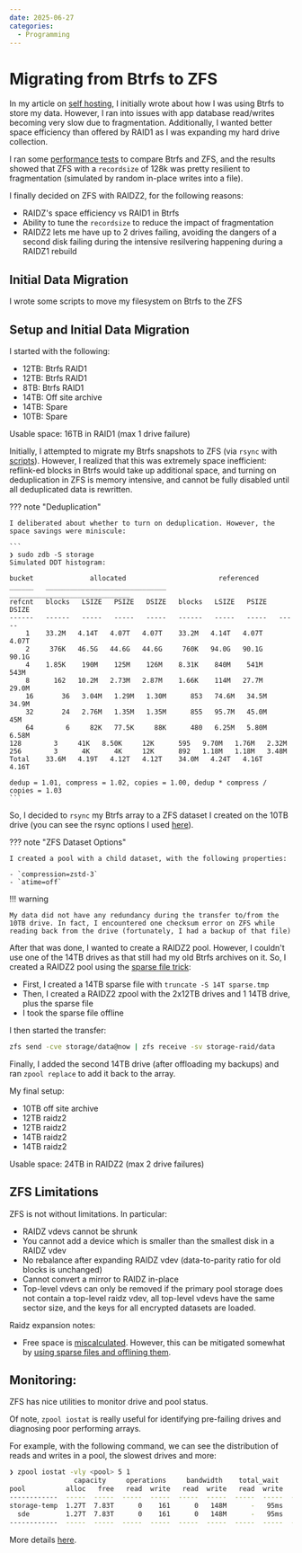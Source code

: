 ```yaml
---
date: 2025-06-27
categories:
  - Programming
---
```


# Migrating from Btrfs to ZFS

In my article on [self hosting], I initially wrote about how I was using Btrfs to store my data. However, I ran into issues with app database read/writes becoming very slow due to fragmentation. Additionally, I wanted better space efficiency than offered by RAID1 as I was expanding my hard drive collection.

<!-- more -->

I ran some [performance tests] to compare Btrfs and ZFS, and the results showed that ZFS with a `recordsize` of 128k was pretty resilient to fragmentation (simulated by random in-place writes into a file).

I finally decided on ZFS with RAIDZ2, for the following reasons:

- RAIDZ's space efficiency vs RAID1 in Btrfs
- Ability to tune the `recordsize` to reduce the impact of fragmentation
- RAIDZ2 lets me have up to 2 drives failing, avoiding the dangers of a second disk failing during the intensive resilvering happening during a RAIDZ1 rebuild

## Initial Data Migration

I wrote some scripts to move my filesystem on Btrfs to the ZFS

## Setup and Initial Data Migration

I started with the following:

- 12TB: Btrfs RAID1
- 12TB: Btrfs RAID1
- 8TB: Btrfs RAID1
- 14TB: Off site archive
- 14TB: Spare
- 10TB: Spare

Usable space: 16TB in RAID1 (max 1 drive failure)

Initially, I attempted to migrate my Btrfs snapshots to ZFS (via `rsync` with [scripts][btrfs-zfs-scripts]). However, I realized that this was extremely space inefficient: reflink-ed blocks in Btrfs would take up additional space, and turning on deduplication in ZFS is memory intensive, and cannot be fully disabled until all deduplicated data is rewritten.

??? note "Deduplication"

    I deliberated about whether to turn on deduplication. However, the space savings were miniscule:

    ```
    ❯ sudo zdb -S storage
    Simulated DDT histogram:

    bucket              allocated                       referenced
    ______   ______________________________   ______________________________
    refcnt   blocks   LSIZE   PSIZE   DSIZE   blocks   LSIZE   PSIZE   DSIZE
    ------   ------   -----   -----   -----   ------   -----   -----   -----
        1    33.2M   4.14T   4.07T   4.07T    33.2M   4.14T   4.07T   4.07T
        2     376K   46.5G   44.6G   44.6G     760K   94.0G   90.1G   90.1G
        4    1.85K    190M    125M    126M    8.31K    840M    541M    543M
        8      162   10.2M   2.73M   2.87M    1.66K    114M   27.7M   29.0M
        16       36   3.04M   1.29M   1.30M      853   74.6M   34.5M   34.9M
        32       24   2.76M   1.35M   1.35M      855   95.7M   45.0M     45M
        64        6     82K   77.5K     88K      480   6.25M   5.80M   6.58M
    128        3     41K   8.50K     12K      595   9.70M   1.76M   2.32M
    256        3      4K      4K     12K      892   1.18M   1.18M   3.48M
    Total    33.6M   4.19T   4.12T   4.12T    34.0M   4.24T   4.16T   4.16T

    dedup = 1.01, compress = 1.02, copies = 1.00, dedup * compress / copies = 1.03
    ```

So, I decided to `rsync` my Btrfs array to a ZFS dataset I created on the 10TB drive (you can see the rsync options I used [here][btrfs-zfs-scripts]).

??? note "ZFS Dataset Options"

    I created a pool with a child dataset, with the following properties:

    - `compression=zstd-3`
    - `atime=off`

!!! warning

    My data did not have any redundancy during the transfer to/from the 10TB drive. In fact, I encountered one checksum error on ZFS while reading back from the drive (fortunately, I had a backup of that file)

After that was done, I wanted to create a RAIDZ2 pool. However, I couldn't use one of the 14TB drives as that still had my old Btrfs archives on it. So, I created a RAIDZ2 pool using the [sparse file trick][sparse-expansion-zfs]:

- First, I created a 14TB sparse file with `truncate -S 14T sparse.tmp`
- Then, I created a RAIDZ2 zpool with the 2x12TB drives and 1 14TB drive, plus the sparse file
- I took the sparse file offline

I then started the transfer:

```sh
zfs send -cve storage/data@now | zfs receive -sv storage-raid/data
```

Finally, I added the second 14TB drive (after offloading my backups) and ran `zpool replace` to add it back to the array.

My final setup:

- 10TB off site archive
- 12TB raidz2
- 12TB raidz2
- 14TB raidz2
- 14TB raidz2

Usable space: 24TB in RAIDZ2 (max 2 drive failures)

## ZFS Limitations

ZFS is not without limitations. In particular:

- RAIDZ vdevs cannot be shrunk
- You cannot add a device which is smaller than the smallest disk in a RAIDZ vdev
- No rebalance after expanding RAIDZ vdev (data-to-parity ratio for old blocks is unchanged)
- Cannot convert a mirror to RAIDZ in-place
- Top-level vdevs can only be removed if the primary pool storage does not contain a top-level raidz vdev, all top-level vdevs have the same sector size, and the keys for all encrypted datasets are loaded.

Raidz expansion notes:

- Free space is [miscalculated]. However, this can be mitigated somewhat by [using sparse files and offlining them].

## Monitoring:

ZFS has nice utilities to monitor drive and pool status.

Of note, `zpool iostat` is really useful for identifying pre-failing drives and diagnosing poor performing arrays.

For example, with the following command, we can see the distribution of reads and writes in a pool, the slowest drives and more:

```sh
❯ zpool iostat -vly <pool> 5 1
                capacity     operations     bandwidth    total_wait     disk_wait    syncq_wait    asyncq_wait  scrub   trim  rebuild
pool          alloc   free   read  write   read  write   read  write   read  write   read  write   read  write   wait   wait   wait
------------  -----  -----  -----  -----  -----  -----  -----  -----  -----  -----  -----  -----  -----  -----  -----  -----  -----
storage-temp  1.27T  7.83T      0    161      0   148M      -   95ms      -   12ms      -    1us      -   82ms      -      -      -
  sde         1.27T  7.83T      0    161      0   148M      -   95ms      -   12ms      -    1us      -   82ms      -      -      -
------------  -----  -----  -----  -----  -----  -----  -----  -----  -----  -----  -----  -----  -----  -----  -----  -----  -----
```

More details [here].

[self hosting]: 2022-05-22-my-self-hosting-journey.md
[performance tests]: 2025-06-07-btrfs-zfs-performance.md
[btrfs-zfs-scripts]: https://github.com/extrange/btrfs-to-zfs
[sparse-expansion-zfs]: https://old.reddit.com/r/zfs/comments/1i7r7xj/create_a_raidz2_with_one_drive_offline/
[using sparse files and offlining them]: https://github.com/openzfs/zfs/discussions/15232#discussioncomment-6904427
[miscalculated]: https://github.com/openzfs/zfs/pull/12225
[here]: https://klarasystems.com/articles/openzfs-using-zpool-iostat-to-monitor-pool-perfomance-and-health/

